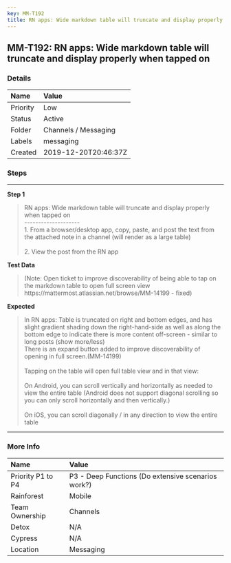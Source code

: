 ```yaml
---
key: MM-T192
title: RN apps: Wide markdown table will truncate and display properly when tapped on
---
```


## MM-T192: RN apps: Wide markdown table will truncate and display properly when tapped on

### Details

| Name     | Value                |
| :------- | :------------------- |
| Priority | Low                  |
| Status   | Active               |
| Folder   | Channels / Messaging |
| Labels   | messaging            |
| Created  | 2019-12-20T20:46:37Z |

### Steps

<hr/>

**Step 1**

> <article>RN apps: Wide markdown table will truncate and display properly when tapped on<br />--------------------<br />1. From a browser/desktop app, copy, paste, and post the text from the attached note in a channel (will render as a large table)<br /><br />2. View the post from the RN app</article>

**Test Data**

> <article>(Note: Open ticket to improve discoverability of being able to tap on the markdown table to open full screen view https://mattermost.atlassian.net/browse/MM-14199 - fixed)</article>

**Expected**

> <article>In RN apps: Table is truncated on right and bottom edges, and has slight gradient shading down the right-hand-side as well as along the bottom edge to indicate there is more content off-screen - similar to long posts (show more/less) <br />There is an expand button added to improve discoverability of opening in full screen.(MM-14199)<br /><br />Tapping on the table will open full table view and in that view:<br /><br />On Android, you can scroll vertically and horizontally as needed to view the entire table (Android does not support diagonal scrolling so you can only scroll horizontally and then vertically.)<br /><br />On iOS, you can scroll diagonally / in any direction to view the entire table</article>

<hr/>

### More Info

| Name              | Value                                              |
| :---------------- | :------------------------------------------------- |
| Priority P1 to P4 | P3 - Deep Functions (Do extensive scenarios work?) |
| Rainforest        | Mobile                                             |
| Team Ownership    | Channels                                           |
| Detox             | N/A                                                |
| Cypress           | N/A                                                |
| Location          | Messaging                                          |
